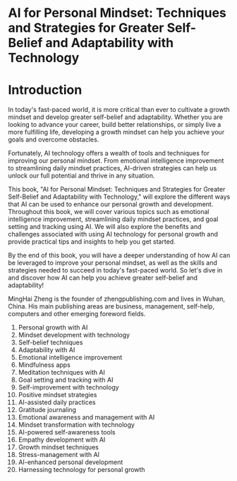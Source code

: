 # AI for Personal Mindset: Techniques and Strategies for Greater Self-Belief and Adaptability with Technology

# Introduction

In today's fast-paced world, it is more critical than ever to cultivate a growth mindset and develop greater self-belief and adaptability. Whether you are looking to advance your career, build better relationships, or simply live a more fulfilling life, developing a growth mindset can help you achieve your goals and overcome obstacles.

Fortunately, AI technology offers a wealth of tools and techniques for improving our personal mindset. From emotional intelligence improvement to streamlining daily mindset practices, AI-driven strategies can help us unlock our full potential and thrive in any situation.

This book, "AI for Personal Mindset: Techniques and Strategies for Greater Self-Belief and Adaptability with Technology," will explore the different ways that AI can be used to enhance our personal growth and development. Throughout this book, we will cover various topics such as emotional intelligence improvement, streamlining daily mindset practices, and goal setting and tracking using AI. We will also explore the benefits and challenges associated with using AI technology for personal growth and provide practical tips and insights to help you get started.

By the end of this book, you will have a deeper understanding of how AI can be leveraged to improve your personal mindset, as well as the skills and strategies needed to succeed in today's fast-paced world. So let's dive in and discover how AI can help you achieve greater self-belief and adaptability!

MingHai Zheng is the founder of zhengpublishing.com and lives in Wuhan, China. His main publishing areas are business, management, self-help, computers and other emerging foreword fields.



1. Personal growth with AI
2. Mindset development with technology
3. Self-belief techniques
4. Adaptability with AI
5. Emotional intelligence improvement
6. Mindfulness apps
7. Meditation techniques with AI
8. Goal setting and tracking with AI
9. Self-improvement with technology
10. Positive mindset strategies
11. AI-assisted daily practices
12. Gratitude journaling
13. Emotional awareness and management with AI
14. Mindset transformation with technology
15. AI-powered self-awareness tools
16. Empathy development with AI
17. Growth mindset techniques
18. Stress-management with AI
19. AI-enhanced personal development
20. Harnessing technology for personal growth

